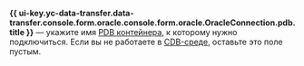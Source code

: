 **{{ ui-key.yc-data-transfer.data-transfer.console.form.oracle.console.form.oracle.OracleConnection.pdb.title }}** — укажите имя [PDB контейнера](https://docs.oracle.com/en/database/oracle/oracle-database/21/cncpt/CDBs-and-PDBs.html#GUID-49C0C90D-5A72-4131-8C3D-B07341C75CB2), к которому нужно подключиться. Если вы не работаете в [CDB-среде](https://docs.oracle.com/database/121/CNCPT/cdbovrvw.htm#CNCPT89234), оставьте это поле пустым.
